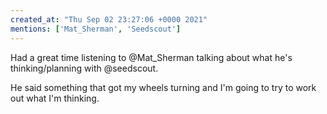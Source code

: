 ```yaml
---
created_at: "Thu Sep 02 23:27:06 +0000 2021"
mentions: ['Mat_Sherman', 'Seedscout']
---
```


Had a great time listening to @Mat_Sherman talking about what he's thinking/planning with @seedscout.

He said something that got my wheels turning and I'm going to try to work out what I'm thinking.